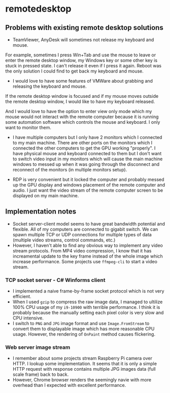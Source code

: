 # remotedesktop

## Problems with existing remote desktop solutions

- TeamViewer, AnyDesk will sometimes not release my keyboard and mouse.

For example, sometimes I press Win+Tab and use the mouse to leave or enter the remote desktop window, my Windows key or some other key is stuck in pressed state. I can't release it even if I press it again. Reboot was the only solution I could find to get back my keyboard and mouse.

- I would love to have some features of VMWare about grabbing and releasing the keyboard and mouse.

If the remote desktop window is focused and if my mouse moves outside the remote desktop window, I would like to have my keyboard released.

And I would love to have the option to enter view only mode which my mouse would not interact with the remote computer because it is running some automation software which controls the mouse and keyboard. I only want to monitor them.

- I have multiple computers but I only have 2 monitors which I connected to my main machine. There are other ports on the monitors which I connected the other computers to get the GPU working "properly". I have physical mouse and keyboard connected to them but I don't want to switch video input in my monitors which will cause the main machine windows to messed up when it was going through the disconnect and reconnect of the monitors (in multiple monitors setup).

- RDP is very convenient but it locked the computer and probably messed up the GPU display and windows placement of the remote computer and audio. I just want the video stream of the remote computer screen to be displayed on my main machine.

## Implementation notes

- Socket server-client model seems to have great bandwidth potential and flexible. All of my computers are connected to gigabit switch. We can spawn multiple TCP or UDP connections for multiple types of data (multiple video streams, control commands, etc.)
- However, I haven't able to find any obvious way to implement any video stream protocols. From MP4 video compression, I know that it has increamental update to the key frame instead of the whole image which increase performance. Some projects use `ffmpeg-cli` to start a video stream.

### TCP socket server - C# Winforms client

- I implemented a naive frame-by-frame socket protocol which is not very efficient.
- When I used `gzip` to compress the raw image data, I managed to ultilize 100% CPU usage of my `i9-10900` with terrible performance. I think it is probably because the manually setting each pixel color is very slow and CPU intensive.
- I switch to `PNG` and `JPG` image format and use `Image.FromStream` to convert them to displayable image which has more reasonable CPU usage. However, the rendering of `OnPaint` method causes flickering.

### Web server image stream

- I remember about some projects stream Raspberry Pi camera over HTTP. I lookup some implementation. It seems that it is only a simple HTTP request with response contains multiple JPG images data (full scale frame) back to back.
- However, Chrome browser renders the seemingly navie with more overhead than I expected with excellent performance.
